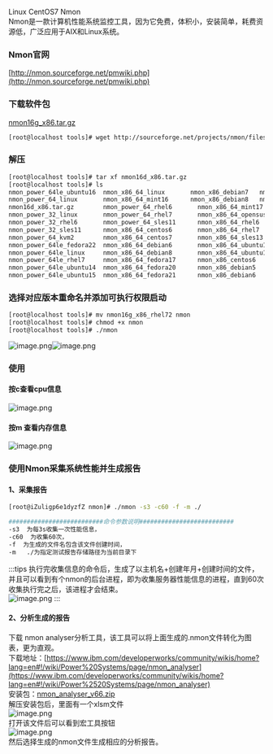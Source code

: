 Linux CentOS7 Nmon<br />Nmon是一款计算机性能系统监控工具，因为它免费，体积小，安装简单，耗费资源低，广泛应用于AIX和Linux系统。
<a name="7claJ"></a>
### Nmon官网
[http://nmon.sourceforge.net/pmwiki.php](http://nmon.sourceforge.net/pmwiki.php)
<a name="ZXWH4"></a>
### 下载软件包
[nmon16g_x86.tar.gz](https://www.yuque.com/attachments/yuque/0/2021/gz/396745/1609907567800-890431a2-4565-4e74-95e1-cfb63f5b6693.gz?_lake_card=%7B%22uid%22%3A%221609907566031-0%22%2C%22src%22%3A%22https%3A%2F%2Fwww.yuque.com%2Fattachments%2Fyuque%2F0%2F2021%2Fgz%2F396745%2F1609907567800-890431a2-4565-4e74-95e1-cfb63f5b6693.gz%22%2C%22name%22%3A%22nmon16g_x86.tar.gz%22%2C%22size%22%3A692079%2C%22type%22%3A%22application%2Fx-gzip%22%2C%22ext%22%3A%22gz%22%2C%22progress%22%3A%7B%22percent%22%3A99%7D%2C%22status%22%3A%22done%22%2C%22percent%22%3A0%2C%22id%22%3A%22gR5DI%22%2C%22refSrc%22%3A%22https%3A%2F%2Fwww.yuque.com%2Fattachments%2Fyuque%2F0%2F2021%2Fgz%2F396745%2F1609907567800-890431a2-4565-4e74-95e1-cfb63f5b6693.gz%22%2C%22card%22%3A%22file%22%7D)
```bash
[root@localhost tools]# wget http://sourceforge.net/projects/nmon/files/nmon16d_x86.tar.gz
```
<a name="jARRw"></a>
### 解压
```bash
[root@localhost tools]# tar xf nmon16d_x86.tar.gz
[root@localhost tools]# ls
nmon_power_64le_ubuntu16  nmon_x86_64_linux       nmon_x86_debian7   nmon_x86_macpuppy          nmon_x86_rhel6
nmon_power_64_linux       nmon_x86_64_mint16      nmon_x86_debian8   nmon_x86_mint16            nmon_x86_sles12
nmon16d_x86.tar.gz        nmon_power_64_rhel6       nmon_x86_64_mint17      nmon_x86_fedora17  nmon_x86_mint17            nmon_x86_sles13
nmon_power_32_linux       nmon_power_64_rhel7       nmon_x86_64_opensuse13  nmon_x86_fedora18  nmon_x86_mint7             nmon_x86_tahrpuppy
nmon_power_32_rhel6       nmon_power_64_sles11      nmon_x86_64_rhel6       nmon_x86_fedora19  nmon_x86_mint8             nmon_x86_ubuntu10
nmon_power_32_sles11      nmon_x86_64_centos6       nmon_x86_64_rhel7       nmon_x86_fedora20  nmon_x86_opensuse12        nmon_x86_ubuntu13
nmon_power_64_kvm2        nmon_x86_64_centos7       nmon_x86_64_sles13      nmon_x86_fedora21  nmon_x86_opensuse13        nmon_x86_ubuntu15
nmon_power_64le_fedora22  nmon_x86_64_debian6       nmon_x86_64_ubuntu13    nmon_x86_fedora22  nmon_x86_peppermint4       nmon_x86_ubuntu8
nmon_power_64le_linux     nmon_x86_64_debian8       nmon_x86_64_ubuntu15    nmon_x86_knoppix5  nmon_x86_precisepuppy      nmon_x86_ubuntu9
nmon_power_64le_rhel7     nmon_x86_64_fedora17      nmon_x86_centos6        nmon_x86_knoppix6  nmon_x86_puppy_GNU_2.0.0   nmon_x86_zorin6
nmon_power_64le_ubuntu14  nmon_x86_64_fedora20      nmon_x86_debian5        nmon_x86_knoppix7  nmon_x86_puppy_GNU_2.6.15
nmon_power_64le_ubuntu15  nmon_x86_64_fedora21      nmon_x86_debian6        nmon_x86_linux     nmon_x86_puppy_GNU_2.6.24
```
<a name="AOSSz"></a>
### 选择对应版本重命名并添加可执行权限启动
```bash
[root@localhost tools]# mv nmon16g_x86_rhel72 nmon
[root@localhost tools]# chmod +x nmon
[root@localhost tools]# ./nmon
```
![image.png](https://cdn.nlark.com/yuque/0/2021/png/396745/1609910101461-12e3a83f-feac-4222-beae-0374b6e9db54.png#align=left&display=inline&height=451&originHeight=1352&originWidth=3323&size=1706110&status=done&style=none&width=1107.6666666666667)![image.png](https://cdn.nlark.com/yuque/0/2021/png/396745/1609907553744-fcc9e065-f47f-4eec-b49e-2d92f4b08487.png#align=left&display=inline&height=583&originHeight=1750&originWidth=3323&size=423958&status=done&style=none&width=1107.6666666666667)
<a name="db06c78d"></a>
### 使用
<a name="6Pqod"></a>
#### 按c查看cpu信息
![image.png](https://cdn.nlark.com/yuque/0/2021/png/396745/1609907509775-5bc77d74-aa59-4d3d-861a-a23ff2b4c5e9.png#align=left&display=inline&height=583&originHeight=1750&originWidth=3323&size=295572&status=done&style=none&width=1107.6666666666667)
<a name="A0cuP"></a>
#### 按m 查看内存信息
![image.png](https://cdn.nlark.com/yuque/0/2021/png/396745/1609907528698-5185e516-19a3-46da-b95f-805d1cacbb6a.png#align=left&display=inline&height=583&originHeight=1750&originWidth=3323&size=363807&status=done&style=none&width=1107.6666666666667)
<a name="gsp6M"></a>
### 使用Nmon采集系统性能并生成报告
<a name="Y75KJ"></a>
#### 1、采集报告
```bash
[root@iZuligp6e1dyzfZ nmon]# ./nmon -s3 -c60 -f -m ./

##########################命令参数说明##########################
-s3  为每3s收集一次性能信息，
-c60  为收集60次，
-f  为生成的文件名包含该文件创建时间，
-m   ./为指定测试报告存储路径为当前目录下
```
:::tips
执行完收集信息的命令后，生成了以主机名+创建年月+创建时间的文件，并且可以看到有个nmon的后台进程，即为收集服务器性能信息的进程，直到60次收集执行完之后，该进程才会结束。<br />![image.png](https://cdn.nlark.com/yuque/0/2021/png/396745/1609914071733-526432cc-c8e5-482e-807b-984c6c5c0c89.png#align=left&display=inline&height=218&originHeight=655&originWidth=3323&size=766542&status=done&style=none&width=1107.6666666666667)
:::
<a name="dCoZY"></a>
#### 2、分析生成的报告
下载 nmon analyser分析工具，该工具可以将上面生成的.nmon文件转化为图表，更为直观。<br />下载地址：[https://www.ibm.com/developerworks/community/wikis/home?lang=en#!/wiki/Power%20Systems/page/nmon_analyser](https://www.ibm.com/developerworks/community/wikis/home?lang=en#!/wiki/Power%2520Systems/page/nmon_analyser)<br />安装包：[nmon_analyser_v66.zip](https://www.yuque.com/attachments/yuque/0/2021/zip/396745/1609914085605-22b89c80-9f65-483d-999a-f575ec284515.zip?_lake_card=%7B%22uid%22%3A%221609914084564-0%22%2C%22src%22%3A%22https%3A%2F%2Fwww.yuque.com%2Fattachments%2Fyuque%2F0%2F2021%2Fzip%2F396745%2F1609914085605-22b89c80-9f65-483d-999a-f575ec284515.zip%22%2C%22name%22%3A%22nmon_analyser_v66.zip%22%2C%22size%22%3A750464%2C%22type%22%3A%22application%2Fx-zip-compressed%22%2C%22ext%22%3A%22zip%22%2C%22progress%22%3A%7B%22percent%22%3A99%7D%2C%22status%22%3A%22done%22%2C%22percent%22%3A0%2C%22id%22%3A%22eY92R%22%2C%22card%22%3A%22file%22%7D)<br />解压安装包后，里面有一个xlsm文件<br />![image.png](https://cdn.nlark.com/yuque/0/2021/png/396745/1609914810595-dd804ea9-9f5a-4d54-9547-b71b47ab1a7c.png#align=left&display=inline&height=492&originHeight=1477&originWidth=2018&size=271605&status=done&style=shadow&width=672.6666666666666)<br />打开该文件后可以看到宏工具按钮<br />![image.png](https://cdn.nlark.com/yuque/0/2021/png/396745/1609914866163-a12e5fb2-a344-4745-9b6f-1db84a221465.png#align=left&display=inline&height=668&originHeight=2005&originWidth=3840&size=742148&status=done&style=shadow&width=1280)<br />然后选择生成的nmon文件生成相应的分析报告。
